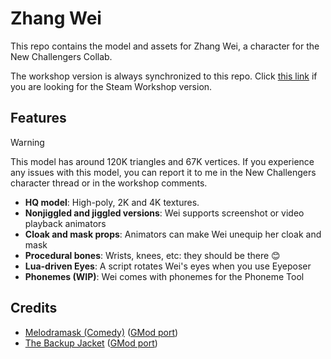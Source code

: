 # Zhang Wei

This repo contains the model and assets for Zhang Wei, a character for the New Challengers Collab.

The workshop version is always synchronized to this repo. Click [this link](https://steamcommunity.com/sharedfiles/filedetails/?id=3585365082) if you are looking for the Steam Workshop version.

## Features

> [!WARNING]
> This model has around 120K triangles and 67K vertices. If you experience any issues with this model, you can report it to me in the New Challengers character thread or in the workshop comments.

- **HQ model**: High-poly, 2K and 4K textures.
- **Nonjiggled and jiggled versions**: Wei supports screenshot or video playback animators
- **Cloak and mask props**: Animators can make Wei unequip her cloak and mask
- **Procedural bones**: Wrists, knees, etc: they should be there 😊
- **Lua-driven Eyes**: A script rotates Wei's eyes when you use Eyeposer
- **Phonemes (WIP)**: Wei comes with phonemes for the Phoneme Tool

## Credits

- [Melodramask (Comedy)](https://steamcommunity.com/sharedfiles/filedetails/?id=3033497807) ([GMod port](https://steamcommunity.com/sharedfiles/filedetails/?id=3574419691))
- [The Backup Jacket](https://steamcommunity.com/sharedfiles/filedetails/?id=298016300) ([GMod port](https://steamcommunity.com/sharedfiles/filedetails/?id=1893221426))

